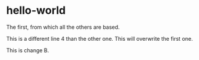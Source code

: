 # hello-world
The first, from which all the others are based.

This is a different line 4 than the other one. This will overwrite the first one.

This is change B.
